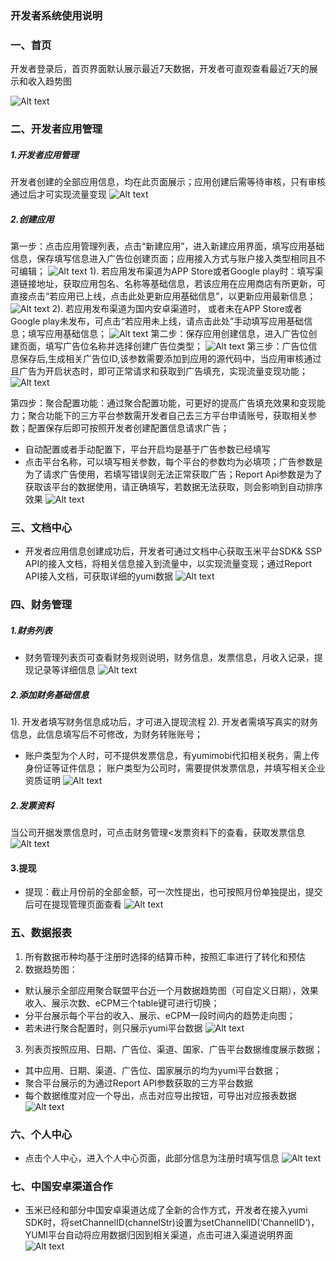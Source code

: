 ### 开发者系统使用说明

### 一、首页
开发者登录后，首页界面默认展示最近7天数据，开发者可直观查看最近7天的展示和收入趋势图

![Alt text](./QQ20180717-0.png)
### 二、开发者应用管理
##### 1.开发者应用管理
开发者创建的全部应用信息，均在此页面展示；应用创建后需等待审核，只有审核通过后才可实现流量变现
![Alt text](./1527670207604.png)

##### 2.创建应用
第一步：点击应用管理列表，点击“新建应用”，进入新建应用界面，填写应用基础信息，保存填写信息进入广告位创建页面；应用接入方式与账户接入类型相同且不可编辑；
![Alt text](./EB32179AE21C5C80566E99D35519DDB0.jpg)
  1). 若应用发布渠道为APP Store或者Google play时：填写渠道链接地址，获取应用包名、名称等基础信息，若该应用在应用商店有所更新，可直接点击“若应用已上线，点击此处更新应用基础信息”，以更新应用最新信息；
   ![Alt text](./82AF3AD4-6E45-44AA-940A-0BE6E998A396.png)
    2). 若应用发布渠道为国内安卓渠道时， 或者未在APP Store或者Google play未发布，可点击“若应用未上线，请点击此处”手动填写应用基础信息；填写应用基础信息；
![Alt text](./82AF3AD4-6E45-44AA-940A-0BE6E998A396.png)
第二步：保存应用创建信息，进入广告位创建页面，填写广告位名称并选择创建广告位类型；
![Alt text](./449F5EECDCE1A0C795217A6DA8603B0E.jpg)
第三步：广告位信息保存后,生成相关广告位ID,该参数需要添加到应用的源代码中，当应用审核通过且广告为开启状态时，即可正常请求和获取到广告填充，实现流量变现功能；
![Alt text](./BD27048362342799473EDEC57655F2C2.jpg)

第四步：聚合配置功能：通过聚合配置功能，可更好的提高广告填充效果和变现能力；聚合功能下的三方平台参数需开发者自己去三方平台申请账号，获取相关参数；配置保存后即可按照开发者创建配置信息请求广告；
 - 自动配置或者手动配置下，平台开启均是基于广告参数已经填写
 -  点击平台名称，可以填写相关参数，每个平台的参数均为必填项；广告参数是为了请求广告使用，若填写错误则无法正常获取广告；Report  Api参数是为了获取该平台的数据使用，请正确填写，若数据无法获取，则会影响到自动排序效果
![Alt text](./F8EC7AFBF8EC953B68C2363AED9C15A4.jpg)

### 三、文档中心
- 开发者应用信息创建成功后，开发者可通过文档中心获取玉米平台SDK& SSP API的接入文档，将相关信息接入到流量中，以实现流量变现；通过Report API接入文档，可获取详细的yumi数据
![Alt text](./75061796D414ECA0078AE5B948C86B20.jpg)

### 四、财务管理
##### 1.财务列表
- 财务管理列表页可查看财务规则说明，财务信息，发票信息，月收入记录，提现记录等详细信息
![Alt text](./1527675785533.png)

##### 2.添加财务基础信息
1). 开发者填写财务信息成功后，才可进入提现流程
2). 开发者需填写真实的财务信息，此信息填写后不可修改，为财务转账账号；
- 账户类型为个人时，可不提供发票信息，有yumimobi代扣相关税务，需上传身份证等证件信息； 账户类型为公司时，需要提供发票信息，并填写相关企业资质证明
![Alt text](./1526472745256.png)
##### 2.发票资料
当公司开据发票信息时，可点击财务管理<发票资料下的查看，获取发票信息
![Alt text](./1527671911432.png)
#### 3.提现
- 提现：截止月份前的全部金额，可一次性提出，也可按照月份单独提出，提交后可在提现管理页面查看
 ![Alt text](./233.jpg)


### 五、数据报表
1. 所有数据币种均基于注册时选择的结算币种，按照汇率进行了转化和预估
2. 数据趋势图：
- 默认展示全部应用聚合联盟平台近一个月数据趋势图（可自定义日期），效果收入、展示次数、eCPM三个table键可进行切换；
- 分平台展示每个平台的收入、展示、eCPM一段时间内的趋势走向图；
- 若未进行聚合配置时，则只展示yumi平台数据
![Alt text](./190193F98722607651DE6EFE0A5B5DDD.jpg)

3. 列表页按照应用、日期、广告位、渠道、国家、广告平台数据维度展示数据；
- 其中应用、日期、渠道、广告位、国家展示的均为yumi平台数据；
- 聚合平台展示的为通过Report API参数获取的三方平台数据
- 每个数据维度对应一个导出，点击对应导出按钮，可导出对应报表数据
![Alt text](.//3AC129AA-A6FC-4448-A6D3-348A6A4FF6BF.png)


### 六、个人中心
- 点击个人中心，进入个人中心页面，此部分信息为注册时填写信息
![Alt text](./1527671876488.png)

### 七、中国安卓渠道合作
- 玉米已经和部分中国安卓渠道达成了全新的合作方式，开发者在接入yumi SDK时，将setChannelID(channelStr)设置为setChannelID(‘ChannelID’)，YUMI平台自动将应用数据归因到相关渠道，点击可进入渠道说明界面
![Alt text](./1527672048192.png)



